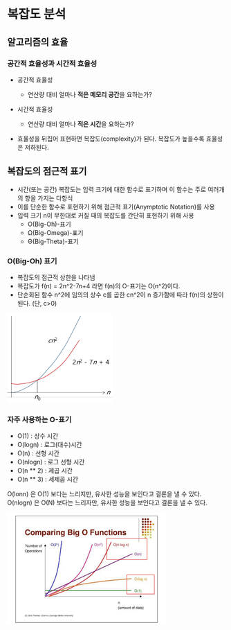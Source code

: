 # 복잡도 분석
## 알고리즘의 효율
### 공간적 효율성과 시간적 효율성
- 공간적 효율성
    - 연산량 대비 얼마나 **적은 메모리 공간**을 요하는가?
    
- 시간적 효율성
    - 연산량 대비 얼마나 **적은 시간**을 요하는가?
    
- 효율성을 뒤집어 표현하면 복잡도(complexity)가 된다. 복잡도가 높을수록 효율성은 저하된다.

## 복잡도의 점근적 표기
- 시간(또는 공간) 복잡도는 입력 크기에 대한 함수로 표기하며 이 함수는 주로 여러개의 항을 가지는 다항식
- 이를 단순한 함수로 표현하기 위해 점근적 표기(Anymptotic Notation)를 사용
- 입력 크기 n이 무한대로 커질 때의 복잡도를 간단히 표현하기 위해 사용
    - O(Big-Oh)-표기
    - Ω(Big-Omega)-표기
    - Θ(Big-Theta)-표기
    
### O(Big-Oh) 표기
- 복잡도의 점근적 상한을 나타냄
- 복잡도가 f(n) = 2n^2-7n+4 라면 f(n)의 O-표기는 O(n^2)이다.
- 단순회된 함수 n^2에 임의의 상수 c를 곱한 cn^2이 n 증가함에 따라 f(n)의 상한이 된다. (단, c>0)

![img.png](img_for_Python/BigO.png)
  
### 자주 사용하는 O-표기
- O(1) : 상수 시간
- O(logn) : 로그(대수)시간
- O(n) : 선형 시간
- O(nlogn) : 로그 선형 시간
- O(n ** 2) : 제곱 시간
- O(n ** 3) : 세제곱 시간

O(lonn) 은 O(1) 보다는 느리지만, 유사한 성능을 보인다고 결론을 낼 수 있다.
O(nlogn) 은 O(N) 보다는 느리자만, 유사한 성능을 보인다고 결론을 낼 수 있다.

![img.png](img_for_Python/complexity.png)